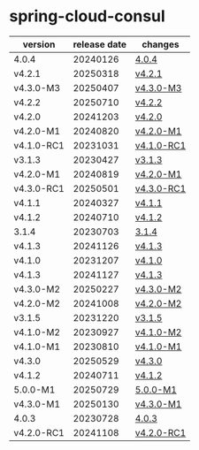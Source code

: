 # spring-cloud-consul	


|version|release date|changes|
|---|---|---|
|4.0.4|20240126|[4.0.4](./4.0.4-20240126.md)|
|v4.2.1|20250318|[v4.2.1](./v4.2.1-20250318.md)|
|v4.3.0-M3|20250407|[v4.3.0-M3](./v4.3.0-M3-20250407.md)|
|v4.2.2|20250710|[v4.2.2](./v4.2.2-20250710.md)|
|v4.2.0|20241203|[v4.2.0](./v4.2.0-20241203.md)|
|v4.2.0-M1|20240820|[v4.2.0-M1](./v4.2.0-M1-20240820.md)|
|v4.1.0-RC1|20231031|[v4.1.0-RC1](./v4.1.0-RC1-20231031.md)|
|v3.1.3|20230427|[v3.1.3](./v3.1.3-20230427.md)|
|v4.2.0-M1|20240819|[v4.2.0-M1](./v4.2.0-M1-20240819.md)|
|v4.3.0-RC1|20250501|[v4.3.0-RC1](./v4.3.0-RC1-20250501.md)|
|v4.1.1|20240327|[v4.1.1](./v4.1.1-20240327.md)|
|v4.1.2|20240710|[v4.1.2](./v4.1.2-20240710.md)|
|3.1.4|20230703|[3.1.4](./3.1.4-20230703.md)|
|v4.1.3|20241126|[v4.1.3](./v4.1.3-20241126.md)|
|v4.1.0|20231207|[v4.1.0](./v4.1.0-20231207.md)|
|v4.1.3|20241127|[v4.1.3](./v4.1.3-20241127.md)|
|v4.3.0-M2|20250227|[v4.3.0-M2](./v4.3.0-M2-20250227.md)|
|v4.2.0-M2|20241008|[v4.2.0-M2](./v4.2.0-M2-20241008.md)|
|v3.1.5|20231220|[v3.1.5](./v3.1.5-20231220.md)|
|v4.1.0-M2|20230927|[v4.1.0-M2](./v4.1.0-M2-20230927.md)|
|v4.1.0-M1|20230810|[v4.1.0-M1](./v4.1.0-M1-20230810.md)|
|v4.3.0|20250529|[v4.3.0](./v4.3.0-20250529.md)|
|v4.1.2|20240711|[v4.1.2](./v4.1.2-20240711.md)|
|5.0.0-M1|20250729|[5.0.0-M1](./5.0.0-M1-20250729.md)|
|v4.3.0-M1|20250130|[v4.3.0-M1](./v4.3.0-M1-20250130.md)|
|4.0.3|20230728|[4.0.3](./4.0.3-20230728.md)|
|v4.2.0-RC1|20241108|[v4.2.0-RC1](./v4.2.0-RC1-20241108.md)|
